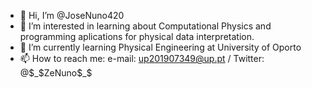 - 👋 Hi, I’m @JoseNuno420
- 👀 I’m interested in learning about Computational Physics and programming aplications for physical data interpretation.
- 🌱 I’m currently learning Physical Engineering at University of Oporto
- 📫 How to reach me: e-mail: up201907349@up.pt / Twitter: @$_$ZeNuno$_$

<!---
JoseNuno420/JoseNuno420 is a ✨ special ✨ repository because its `README.md` (this file) appears on your GitHub profile.
You can click the Preview link to take a look at your changes.
--->
